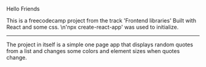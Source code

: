 Hello Friends

This is a freecodecamp project from the track 'Frontend libraries'
Built with React and some css. 
\n'npx create-react-app' was used to initialize.
<hr/>

The project in itself is a simple one page app that displays random quotes from a list and changes some colors and element sizes when quotes change.
